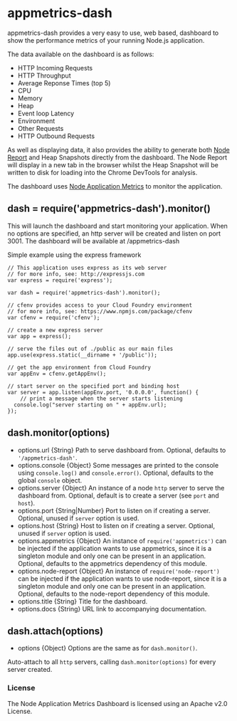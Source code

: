 # appmetrics-dash

appmetrics-dash provides a very easy to use, web based, dashboard to show the performance metrics of your running Node.js application.  

The data available on the dashboard is as follows:
* HTTP Incoming Requests
* HTTP Throughput
* Average Reponse Times (top 5)
* CPU
* Memory
* Heap
* Event loop Latency
* Environment
* Other Requests
* HTTP Outbound Requests

As well as displaying data, it also provides the ability to generate both [Node Report][2] and Heap Snapshots directly from the dashboard.  The Node Report will display in a new tab in the browser whilst the Heap Snapshot will be written to disk for loading into the Chrome DevTools for analysis.

The dashboard uses [Node Application Metrics][1] to monitor the application. 

## dash = require('appmetrics-dash').monitor()

This will launch the dashboard and start monitoring your application. When
no options are specified, an http server will be created and listen on port 3001.
The dashboard will be available at /appmetrics-dash

Simple example using the express framework

```
// This application uses express as its web server
// for more info, see: http://expressjs.com
var express = require('express');

var dash = require('appmetrics-dash').monitor();

// cfenv provides access to your Cloud Foundry environment
// for more info, see: https://www.npmjs.com/package/cfenv
var cfenv = require('cfenv');

// create a new express server
var app = express();

// serve the files out of ./public as our main files
app.use(express.static(__dirname + '/public'));

// get the app environment from Cloud Foundry
var appEnv = cfenv.getAppEnv();

// start server on the specified port and binding host
var server = app.listen(appEnv.port, '0.0.0.0', function() {
	// print a message when the server starts listening
  console.log("server starting on " + appEnv.url);
});
```

## dash.monitor(options)

* options.url {String} Path to serve dashboard from. Optional, defaults to
  `'/appmetrics-dash'`.
* options.console {Object} Some messages are printed to the console using
  `console.log()` and `console.error()`. Optional, defaults to the global
  `console` object.
* options.server {Object} An instance of a node `http` server to serve the
  dashboard from. Optional, default is to create a server (see `port` and
  `host`).
* options.port {String|Number} Port to listen on if creating a server. Optional,
  unused if `server` option is used.
* options.host {String} Host to listen on if creating a server. Optional,
  unused if `server` option is used.
* options.appmetrics {Object} An instance of `require('appmetrics')` can be
  injected if the application wants to use appmetrics, since it is a singleton
  module and only one can be present in an application. Optional, defaults to
  the appmetrics dependency of this module.
* options.node-report {Object} An instance of `require('node-report')` can be
  injected if the application wants to use node-report, since it is a singleton
  module and only one can be present in an application. Optional, defaults to
  the node-report dependency of this module.
* options.title {String} Title for the dashboard.
* options.docs {String} URL link to accompanying documentation.

## dash.attach(options)

* options {Object} Options are the same as for `dash.monitor()`.

Auto-attach to all `http` servers, calling `dash.monitor(options)` for every
server created.

### License
The Node Application Metrics Dashboard is licensed using an Apache v2.0 License.


[1]:https://developer.ibm.com/open/node-application-metrics/
[2]:https://www.npmjs.com/package/node-report/

